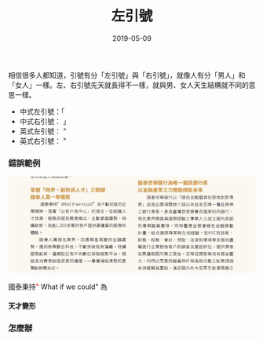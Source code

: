 ﻿---
layout: post
title: 左引號
date: 2019-05-09
category: 評
tags: [排版, Word, Excel, PowerPoint]
---

相信很多人都知道，引號有分「左引號」與「右引號」，就像人有分「男人」和「女人」一樣。左、右引號先天就長得不一樣，就與男、女人天生結構就不同的意思一樣。

- 中式左引號：「
- 中式右引號： 」
- 英式左引號： "
- 英式右引號： "

### 錯誤範例


![](/assets/images/2019/quotation1.jpg "國泰金融電子月刊 4 月號")

國泰秉持<span style="color:red;">"</span> What if we could" 為


#### 天才變形



### 怎麼辦